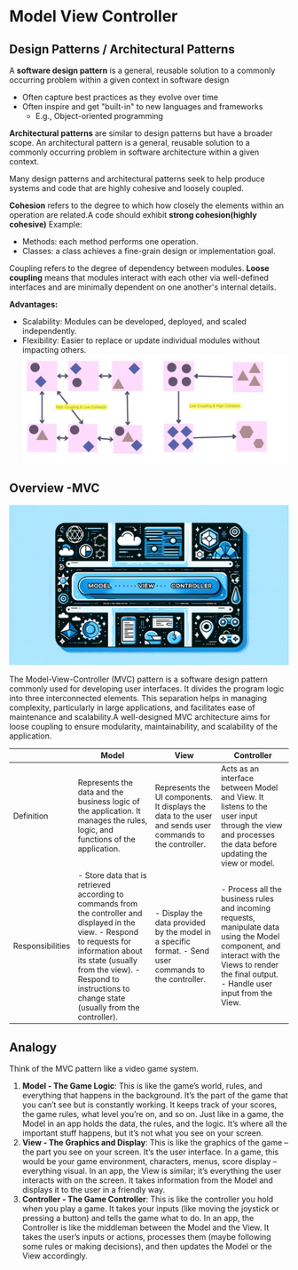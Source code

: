 # Model View Controller
## Design Patterns / Architectural Patterns

A **software design pattern** is a general, reusable solution to a commonly occurring problem within a given context in software design​

- Often capture best practices as they evolve over time​
- Often inspire and get "built-in" to new languages and frameworks​
	-	E.g., Object-oriented programming​

**Architectural patterns** are similar to design patterns but have a broader scope.  An architectural pattern is a general, reusable solution to a commonly occurring problem in software architecture within a given context.​

Many design patterns and architectural patterns seek to help produce systems and code that are highly cohesive and loosely coupled.

**Cohesion**  refers to the degree to which how closely the elements within an operation are related.A code should exhibit **strong cohesion(highly cohesive)**
Example:
- Methods: each method performs one operation. 
- Classes: a class achieves a fine-grain design or implementation goal.

Coupling refers to the degree of dependency between modules. **Loose coupling** means that modules interact with each other via well-defined interfaces and are minimally dependent on one another's internal details.

**Advantages:**
- Scalability: Modules can be developed, deployed, and scaled independently.
- Flexibility: Easier to replace or update individual modules without impacting others.
![coupling-and-cohesion](../../images/coupling-and-cohesion.webp)
## Overview -MVC

![MVC](../../images/MVC.webp)

The Model-View-Controller (MVC) pattern is a software design pattern commonly used for developing user interfaces. It divides the program logic into three interconnected elements. This separation helps in managing complexity, particularly in large applications, and facilitates ease of maintenance and scalability.A well-designed MVC architecture aims for loose coupling to ensure modularity, maintainability, and scalability of the application.

|                  | Model                                                        | View                                                         | Controller                                                   |
| ---------------- | ------------------------------------------------------------ | ------------------------------------------------------------ | ------------------------------------------------------------ |
| Definition       | Represents the data and the business logic of the application. It manages the rules, logic, and functions of the application. | Represents the UI components. It displays the data to the user and sends user commands to the controller. | Acts as an interface between Model and View. It listens to the user input through the view and processes the data before updating the view or model. |
| Responsibilities | - Store data that is retrieved according to commands from the controller and displayed in the view. - Respond to requests for information about its state (usually from the view). - Respond to instructions to change state (usually from the controller). | - Display the data provided by the model in a specific format. - Send user commands to the controller. | - Process all the business rules and incoming requests, manipulate data using the Model component, and interact with the Views to render the final output. - Handle user input from the View. |

## Analogy

Think of the MVC pattern like a video game system.

1. **Model - The Game Logic**: This is like the game’s world, rules, and everything that happens in the background. It’s the part of the game that you can’t see but is constantly working. It keeps track of your scores, the game rules, what level you’re on, and so on. Just like in a game, the Model in an app holds the data, the rules, and the logic. It’s where all the important stuff happens, but it’s not what you see on your screen.
2. **View - The Graphics and Display**: This is like the graphics of the game – the part you see on your screen. It’s the user interface. In a game, this would be your game environment, characters, menus, score display – everything visual. In an app, the View is similar; it’s everything the user interacts with on the screen. It takes information from the Model and displays it to the user in a friendly way.
3. **Controller - The Game Controller**: This is like the controller you hold when you play a game. It takes your inputs (like moving the joystick or pressing a button) and tells the game what to do. In an app, the Controller is like the middleman between the Model and the View. It takes the user’s inputs or actions, processes them (maybe following some rules or making decisions), and then updates the Model or the View accordingly.